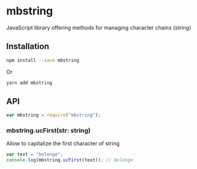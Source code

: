 # mbstring

JavaScript library offering methods for managing character chains (string)

## Installation

```bash
npm install --save mbstring
```

Or

```bash
yarn add mbstring
```

## API

```js
var mbstring = require("mbstring");

```

### mbstring.ucFirst(str: string)

Allow to capitalize the first character of string

```js
var text = "bolenge";
console.log(mbstring.ucFirst(text)); // Bolenge
```
